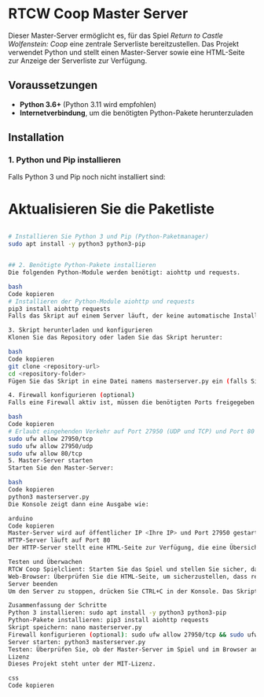 # RTCW Coop Master Server

Dieser Master-Server ermöglicht es, für das Spiel *Return to Castle Wolfenstein: Coop* eine zentrale Serverliste bereitzustellen. Das Projekt verwendet Python und stellt einen Master-Server sowie eine HTML-Seite zur Anzeige der Serverliste zur Verfügung.

## Voraussetzungen

- **Python 3.6+** (Python 3.11 wird empfohlen)
- **Internetverbindung**, um die benötigten Python-Pakete herunterzuladen

## Installation

### 1. Python und Pip installieren

Falls Python 3 und Pip noch nicht installiert sind:

# Aktualisieren Sie die Paketliste
```bash sudo apt update

# Installieren Sie Python 3 und Pip (Python-Paketmanager)
sudo apt install -y python3 python3-pip


## 2. Benötigte Python-Pakete installieren
Die folgenden Python-Module werden benötigt: aiohttp und requests.

bash
Code kopieren
# Installieren der Python-Module aiohttp und requests
pip3 install aiohttp requests
Falls das Skript auf einem Server läuft, der keine automatische Installation von Paketen zulässt, können Sie diese Installationsanweisungen direkt im Skript integrieren (siehe Code im Repository).

3. Skript herunterladen und konfigurieren
Klonen Sie das Repository oder laden Sie das Skript herunter:

bash
Code kopieren
git clone <repository-url>
cd <repository-folder>
Fügen Sie das Skript in eine Datei namens masterserver.py ein (falls Sie den Code manuell kopieren).

4. Firewall konfigurieren (optional)
Falls eine Firewall aktiv ist, müssen die benötigten Ports freigegeben werden. Dies sind standardmäßig 27950 (UDP und TCP) für den Master-Server und 80 (TCP) für den HTTP-Server.

bash
Code kopieren
# Erlaubt eingehenden Verkehr auf Port 27950 (UDP und TCP) und Port 80 (TCP)
sudo ufw allow 27950/tcp
sudo ufw allow 27950/udp
sudo ufw allow 80/tcp
5. Master-Server starten
Starten Sie den Master-Server:

bash
Code kopieren
python3 masterserver.py
Die Konsole zeigt dann eine Ausgabe wie:

arduino
Code kopieren
Master-Server wird auf öffentlicher IP <Ihre IP> und Port 27950 gestartet
HTTP-Server läuft auf Port 80
Der HTTP-Server stellt eine HTML-Seite zur Verfügung, die eine Übersicht aller registrierten Server bietet. Sie können diese Seite im Browser über die IP-Adresse Ihres Servers aufrufen (z. B. http://<Ihre IP>).

Testen und Überwachen
RTCW Coop Spielclient: Starten Sie das Spiel und stellen Sie sicher, dass der Master-Server erreichbar ist und die Serverliste angezeigt wird.
Web-Browser: Überprüfen Sie die HTML-Seite, um sicherzustellen, dass registrierte Server korrekt angezeigt werden.
Server beenden
Um den Server zu stoppen, drücken Sie CTRL+C in der Konsole. Das Skript ist so konfiguriert, dass es alle laufenden Tasks ordnungsgemäß beendet.

Zusammenfassung der Schritte
Python 3 installieren: sudo apt install -y python3 python3-pip
Python-Pakete installieren: pip3 install aiohttp requests
Skript speichern: nano masterserver.py
Firewall konfigurieren (optional): sudo ufw allow 27950/tcp && sudo ufw allow 27950/udp && sudo ufw allow 80/tcp
Server starten: python3 masterserver.py
Testen: Überprüfen Sie, ob der Master-Server im Spiel und im Browser angezeigt wird.
Lizenz
Dieses Projekt steht unter der MIT-Lizenz.

css
Code kopieren
